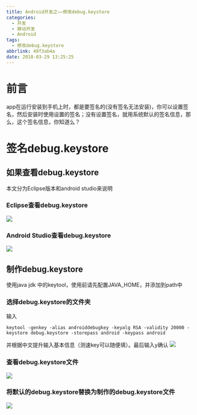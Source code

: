 ```yaml
---
title: Android开发之——修改debug.keystore
categories:
  - 开发
  - 移动开发
  - Android
tags:
  - 修改debug.keystore
abbrlink: 49f3ab4a
date: 2018-03-29 13:25:25
---
```

# 前言 
app在运行安装到手机上时，都是要签名的(没有签名无法安装)，你可以设置签名，然后安装时使用设置的签名；没有设置签名，就用系统默认的签名信息，那么，这个签名信息，你知道么？     

<!--more-->  
  
# 签名debug.keystore
## 如果查看debug.keystore  
本文分为Eclipse版本和android studio来说明 

### Eclipse查看debug.keystore  
![][1]  
### Android Studio查看debug.keystore
![][2] 

## 制作debug.keystore
使用java jdk 中的keytool，使用前请先配置JAVA_HOME，并添加到path中 
### 选择debug.keystore的文件夹
输入	  
 
	keytool -genkey -alias androiddebugkey -keyalg RSA -validity 20000 -keystore debug.keystore -storepass android -keypass android  

并根据中文提升输入基本信息（测速key可以随便填）。最后输入y确认
![][3] 
### 查看debug.keystore文件 
![][4]  
### 将默认的debug.keystore替换为制作的debug.keystore文件 
![][1]  


[1]: https://raw.githubusercontent.com/PGzxc/images/master/blog-images/eclipse-debug-keystore.png  
[2]: https://raw.githubusercontent.com/PGzxc/images/master/blog-images/as-debug-keystore.png
[3]: https://raw.githubusercontent.com/PGzxc/images/master/blog-images/keystore-make.png
[4]: https://raw.githubusercontent.com/PGzxc/images/master/blog-images/deubg-keystore-exist.png
